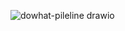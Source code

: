 ![dowhat-pileline drawio](https://github.com/user-attachments/assets/51e2365e-6fff-4f42-91b8-5bd35ccd61a1)